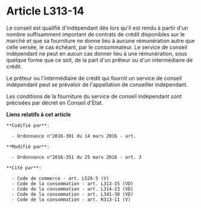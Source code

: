# Article L313-14

Le conseil est qualifié d'indépendant dès lors qu'il est rendu à partir d'un nombre suffisamment important de contrats de
crédit disponibles sur le marché et que sa fourniture ne donne lieu à aucune rémunération autre que celle versée, le cas
échéant, par le consommateur. Le service de conseil indépendant ne peut en aucun cas donner lieu à une rémunération, sous
quelque forme que ce soit, de la part d'un prêteur ou d'un intermédiaire de crédit. 

Le prêteur ou l'intermédiaire de crédit qui fournit un service de conseil indépendant peut se prévaloir de l'appellation de
conseiller indépendant. 

Les conditions de la fourniture du service de conseil indépendant sont précisées par décret en Conseil d'Etat.

**Liens relatifs à cet article**

	**Codifié par**:

	  - Ordonnance n°2016-301 du 14 mars 2016 - art.

	**Modifié par**:

	  - Ordonnance n°2016-351 du 25 mars 2016 - art. 3

	**Cité par**:

	  - Code de commerce - art. L526-5 (V)
	  - Code de la consommation - art. L313-15 (VD)
	  - Code de la consommation - art. L314-23 (VD)
	  - Code de la consommation - art. L341-30 (VD)
	  - Code de la consommation - art. R313-11 (V)
